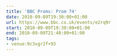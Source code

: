 ```yaml
---
title: 'BBC Proms: Prom 74'
date: 2010-09-09T19:30:00+01:00
url: https://www.bbc.co.uk/events/e2rq9r
start: 2010-09-09T19:30:00+01:00
end: 2010-09-09T21:40:00+01:00
tags:
- venue:9c3xgr2f+93
---
```

